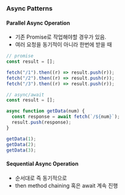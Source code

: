 ### Async Patterns

#### Parallel Async Operation

- 기존 Promise로 작업해야할 경우가 있음.
- 여러 요청을 동기적이 아니라 한번에 받을 때

```js
// promise
const result = [];

fetch("/1").then((r) => result.push(r));
fetch("/2").then((r) => result.push(r));
fetch("/3").then((r) => result.push(r));
```

```js
// async/await
const result = [];

async function getData(num) {
  const response = await fetch(`/${num}`);
  result.push(response);
}

getData(1);
getData(2);
getData(3);
```

#### Sequential Async Operation

- 순서대로 즉 동기적으로
- then method chaining 혹은 await 계속 진행
